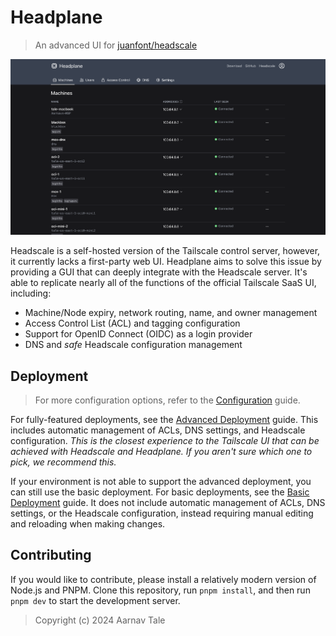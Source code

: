 # Headplane
> An advanced UI for [juanfont/headscale](https://github.com/juanfont/headscale)

![Preview](/assets/main-preview.png)

Headscale is a self-hosted version of the Tailscale control server, however, it currently lacks a first-party web UI.
Headplane aims to solve this issue by providing a GUI that can deeply integrate with the Headscale server.
It's able to replicate nearly all of the functions of the official Tailscale SaaS UI, including:

- Machine/Node expiry, network routing, name, and owner management
- Access Control List (ACL) and tagging configuration
- Support for OpenID Connect (OIDC) as a login provider
- DNS and *safe* Headscale configuration management

## Deployment
> For more configuration options, refer to the [Configuration](/docs/Configuration.md) guide.

For fully-featured deployments, see the [Advanced Deployment](/docs/Advanced-Integration.md) guide.
This includes automatic management of ACLs, DNS settings, and Headscale configuration.
*This is the closest experience to the Tailscale UI that can be achieved with Headscale and Headplane.*
*If you aren't sure which one to pick, we recommend this.*

If your environment is not able to support the advanced deployment, you can still use the basic deployment.
For basic deployments, see the [Basic Deployment](/docs/Basic-Integration.md) guide.
It does not include automatic management of ACLs, DNS settings, or the Headscale configuration,
instead requiring manual editing and reloading when making changes.

## Contributing
If you would like to contribute, please install a relatively modern version of Node.js and PNPM.
Clone this repository, run `pnpm install`, and then run `pnpm dev` to start the development server.

> Copyright (c) 2024 Aarnav Tale
